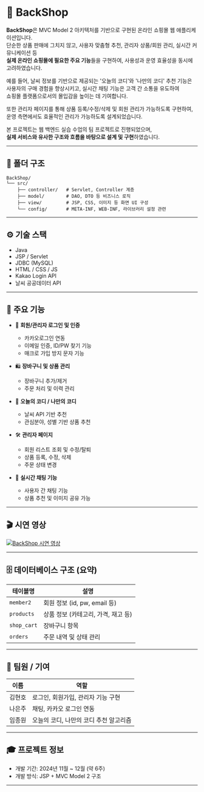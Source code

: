 # 🛒 BackShop

**BackShop**은 MVC Model 2 아키텍처를 기반으로 구현된 온라인 쇼핑몰 웹 애플리케이션입니다.  
단순한 상품 판매에 그치지 않고, 사용자 맞춤형 추천, 관리자 상품/회원 관리, 실시간 커뮤니케이션 등  
**실제 온라인 쇼핑몰에 필요한 주요 기능**들을 구현하여, 사용성과 운영 효율성을 동시에 고려하였습니다.

예를 들어, 날씨 정보를 기반으로 제공되는 '오늘의 코디'와 '나만의 코디' 추천 기능은  
사용자의 구매 경험을 향상시키고, 실시간 채팅 기능은 고객 간 소통을 유도하여  
쇼핑몰 플랫폼으로서의 몰입감을 높이는 데 기여합니다.

또한 관리자 페이지를 통해 상품 등록/수정/삭제 및 회원 관리가 가능하도록 구현하여,  
운영 측면에서도 효율적인 관리가 가능하도록 설계되었습니다.

본 프로젝트는 웹 백엔드 실습 수업의 팀 프로젝트로 진행되었으며,  
**실제 서비스와 유사한 구조와 흐름을 바탕으로 설계 및 구현**하였습니다.


---

## 📁 폴더 구조

```
BackShop/
└── src/
    ├── controller/   # Servlet, Controller 계층
    ├── model/        # DAO, DTO 등 비즈니스 로직
    ├── view/         # JSP, CSS, 이미지 등 화면 UI 구성
    └── config/       # META-INF, WEB-INF, 라이브러리 설정 관련
```

---

## ⚙️ 기술 스택

- Java
- JSP / Servlet
- JDBC (MySQL)
- HTML / CSS / JS
- Kakao Login API
- 날씨 공공데이터 API

---

## 📌 주요 기능

- 🧾 **회원/관리자 로그인 및 인증**
  - 카카오로그인 연동
  - 이메일 인증, ID/PW 찾기 기능
  - 매크로 가입 방지 문자 기능

- 🛍️ **장바구니 및 상품 관리**
  - 장바구니 추가/제거
  - 주문 처리 및 이력 관리

- 👕 **오늘의 코디 / 나만의 코디**
  - 날씨 API 기반 추천
  - 관심분야, 성별 기반 상품 추천

- 🛠️ **관리자 페이지**
  - 회원 리스트 조회 및 수정/탈퇴
  - 상품 등록, 수정, 삭제
  - 주문 상태 변경

- 💬 **실시간 채팅 기능**
  - 사용자 간 채팅 기능
  - 상품 추천 및 이미지 공유 가능

---

## 🎬 시연 영상

[![BackShop 시연 영상](https://img.youtube.com/vi/QNnIRpblNKk/0.jpg)](https://www.youtube.com/watch?v=QNnIRpblNKk)

---

## 🗄️ 데이터베이스 구조 (요약)

| 테이블명     | 설명                     |
|--------------|--------------------------|
| `member2`    | 회원 정보 (id, pw, email 등) |
| `products`   | 상품 정보 (카테고리, 가격, 재고 등) |
| `shop_cart`  | 장바구니 항목             |
| `orders`     | 주문 내역 및 상태 관리     |

---

## 👤 팀원 / 기여

| 이름     | 역할                          |
|----------|-------------------------------|
| 김현호   | 로그인, 회원가입, 관리자 기능 구현 |
| 나은주   | 채팅, 카카오 로그인 연동 |
| 임종원   | 오늘의 코디, 나만의 코디 추천 알고리즘 |

---

## 🎓 프로젝트 정보

- 개발 기간: 2024년 11월 ~ 12월 (약 6주)
- 개발 방식: JSP + MVC Model 2 구조

---
